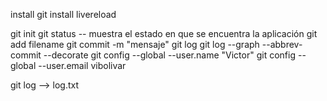 install git
install livereload

git init
git status -- muestra el estado en que se encuentra la aplicación
git add filename
git commit -m "mensaje"
git log
git log --graph --abbrev-commit --decorate
git config --global --user.name "Victor"
git config --global --user.email vibolivar


git log --> log.txt


